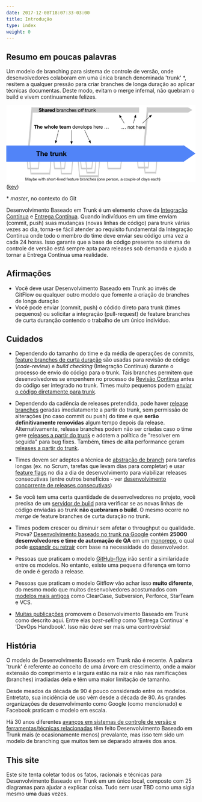 ```yaml
---
date: 2017-12-08T18:07:33-03:00
title: Introdução
type: index
weight: 0
---
```


<!-- print <h1 style="color: white; padding: 32px 20px 72px; background-image:url(/images/LogoSlim.png); background-repeat: no-repeat; background-size: 100% auto"><span style="background-color: #5677fc">Introdução</span></h1> print -->


## Resumo em poucas palavras

Um modelo de branching para sistema de controle de versão, onde desenvolvedores colaboram em uma única branch denominada 'trunk' *, resitem a qualquer pressão para criar branches de longa duração ao aplicar técnicas documentas. Deste modo, evitam o merge infernal, não quebram o build e vivem continuamente felizes. 


![](trunk1.png)
([key](/key/))

 &ast; *master*, no contexto do Git

Desenvolvimento Baseado em Trunk é um elemento chave da [Integração Contínua](/continuous-integration/) e [Entrega Contínua](/continuous-delivery/). Quando indivíduos em um time enviam (commit, push) suas mudanças (novas linhas de código) para trunk várias vezes ao dia, torna-se fácil atender ao requisito fundamental da Integração Contínua onde todo o membro do time deve enviar seu código uma vez a cada 24 horas. Isso garante que a base de código presente no sistema de controle de versão está sempre apta para releases sob demanda e ajuda a tornar a Entrega Contínua uma realidade.

## Afirmações

- Você deve usar Desenvolvimento Baseado em Trunk ao invés de GitFlow ou qualquer outro modelo que fomente a criação de branches de longa duração
- Você pode enviar (commit, push) o códido direto para trunk (times pequenos) ou solicitar a integração (pull-request) de feature branches de curta duranção contendo o trabalho de um único indivíduo.

## Cuidados

- Dependendo do tamanho do time e da média de operações de commits, [feature branches de curta duração](/short-lived-feature-branches/) são usadas para revisão de código (*code-review*) e *build checking* (Integração Contínua) durante o processo de envio do código para o trunk. Tais branches permitem que desenvolvedores se empenhem no processo de [Revisão Contínua](/continuous-review/) antes do código ser integrado no trunk. Times muito pequenos podem [enviar o código diretamente para trunk](/committing-straight-to-the-trunk/).

- Dependendo da cadência de releases pretendida, pode haver [release branches](/branch-for-release/) geradas imediatamente a partir do trunk, sem permissão de alterações (no caso commit ou push) do time e que **serão definitivamente removidas** algum tempo depois da release. Alternativamente, release branches podem não ser criadas caso o time gere [releases a partir do trunk](/release-from-trunk/) e adotem a política de "resolver em seguida" para bug fixes. Também, times de alta performance geram [releases a partir do trunk](/release-from-trunk/).

- Times devem ser adeptos a técnica de [abstração de branch](/branch-by-abstraction/) para tarefas longas (ex. no Scrum, tarefas que levam dias para completar) e usar [feature flags](/feature-flags/) no dia a dia de desenvolvimento para viabilizar releases consecutivas (entre outros benefícios - ver [desenvolvimento concorrente de releases consecutivas](/concurrent-development-of-consecutive-releases/)) 

- Se você tem uma certa quantidade de desenvolvedores no projeto, você precisa de um [servidor de build](/continuous-integration/) para verificar se as novas linhas de código enviadas ao trunk  **não quebraram o build**. O mesmo ocorre no *merge* de feature branches de curta duração no trunk.

- Times podem crescer ou diminuir sem afetar o throughput ou qualidade. Prova? [Desenvolvimento baseado no trunk na Google](/game-changers/index.html#google-revealing-their-monorepo-trunk-2016) contém **25000 desenvolvedores e time de automação de QA** em um [monorepo](/monorepo/), o qual pode [expandir ou retrair](/expanding-contracting-monorepos/) com base na necessidade do desenvolvedor.

- Pessoas que praticam o modelo [GitHub-flow](/alternative-branching-models/index.html#modern-claimed-high-throughput-branching-models) irão sentir a similaridade entre os modelos. No entanto, existe uma pequena diferença em torno de onde é gerada a release. 

- Pessoas que praticam o modelo Gitflow vão achar isso **muito diferente**, do mesmo modo que muitos desenvolvedores acostumados com [modelos mais antigos](/alternative-branching-models/index.html#legacy-branching-models) como ClearCase, Subversion, Perforce, StarTeam e VCS.

- [Muitas publicações](/publications/) promovem o Desenvolvimento Baseado em Trunk como descrito aqui. Entre elas *best-selling* como 'Entrega Continua' e 'DevOps Handbook'. Isso não deve ser mais uma controvérsia!

## História

O modelo de Desenvolvimento Baseado em Trunk não é recente. A palavra 'trunk' é referente ao conceito de uma árvore em crescimento, onde a maior extensão do comprimento e largura estão na raiz e não nas ramificações (branches) irradiadas dela e têm uma maior limitação de tamanho.

Desde meados da década de 90 é pouco considerado entre os modelos. Entretato, sua incidência de uso vêm desde a década de 80. As grandes organizações de desenvolvimento como Google (como mencionado) e Facebook praticam o modelo em escala.

Há 30 anos diferentes [avanços em sistemas de controle de versão e ferramentas/técnicas relacionadas](/game-changers/) têm feito Desenvolvimento Baseado em Trunk mais (e ocasionamente menos) prevalante, mas isso tem sido um modelo de branching que muitos tem se deparado através dos anos.

## This site

Este site tenta coletar todos os fatos, racionais e técnicas para Desenvolvimento Baseado em Trunk em um único local, composto com 25 diagramas para ajudar a explicar coisa. Tudo sem usar TBD como uma sigla mesmo ~~uma~~ duas vezes.
